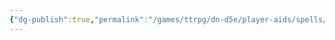 ```yaml
---
{"dg-publish":true,"permalink":"/games/ttrpg/dn-d5e/player-aids/spells/level-3/mass-leech/","tags":["TTRPG/DND/5e","Spell"],"noteIcon":""}
---
```


